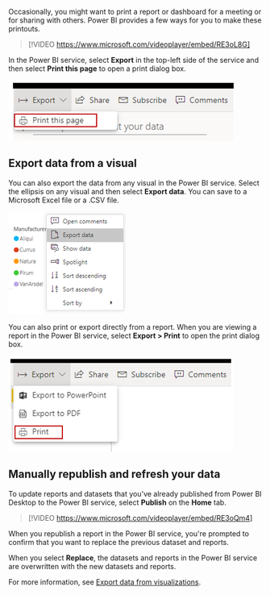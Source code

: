 Occasionally, you might want to print a report or dashboard for a meeting or for sharing with others. Power BI provides a few ways for you to make these printouts.

> [!VIDEO https://www.microsoft.com/videoplayer/embed/RE3oL8G]



In the Power BI service, select **Export** in the top-left side of the service and then select **Print this page** to open a print dialog box. 

![Screenshot of the "Print this page option.](../media/03-power-bi-desktop-print.png)

## Export data from a visual
You can also export the data from any visual in the Power BI service. Select the ellipsis on any visual and then select **Export data**. You can save to a Microsoft Excel file or a .CSV file.

![Screenshot of the "Export data" option](../media/03-power-bi-desktop-export-data.png)

You can also print or export directly from a report. When you are viewing a report in the Power BI service, select **Export > Print** to open the print dialog box.

![Screenshot of the "Export", "Print" option.](../media/03-power-bi-desktop-print-report.png)

## Manually republish and refresh your data

To update reports and datasets that you've already published from Power BI Desktop to the Power BI service, select **Publish** on the **Home** tab.

> [!VIDEO https://www.microsoft.com/videoplayer/embed/RE3oQm4]

When you republish a report in the Power BI service, you're prompted to confirm that you want to replace the previous dataset and reports.

When you select **Replace**, the datasets and reports in the Power BI service are overwritten with the new datasets and reports.

For more information, see [Export data from visualizations](https://docs.microsoft.com/power-bi/visuals/power-bi-visualization-export-data).
